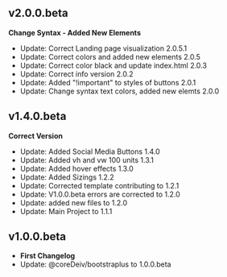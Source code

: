 
## v2.0.0.beta
**Change Syntax - Added New Elements**
- Update: Correct Landing page visualization            2.0.5.1
- Update: Correct colors and added new elements         2.0.5
- Update: Correct color black and  update index.html    2.0.3
- Update: Correct info version                          2.0.2
- Update: Added "!important" to styles of buttons       2.0.1
- Update: Change syntax text colors, added new elemts   2.0.0

## v1.4.0.beta
**Correct Version**
- Update: Added Social Media Buttons 1.4.0
- Update: Added vh and vw 100 units 1.3.1
- Update: Added hover effects 1.3.0
- Update: Added Sizings 1.2.2
- Update: Corrected template contributing to 1.2.1
- Update: V1.0.0.beta errors are corrected to 1.2.0
- Update: added new files to 1.2.0
- Update: Main Project to 1.1.1

## v1.0.0.beta
- **First Changelog**
- Update: @coreDeiv/bootstraplus to 1.0.0.beta
